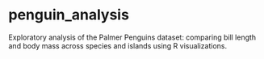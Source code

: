 # penguin_analysis
Exploratory analysis of the Palmer Penguins dataset: comparing bill length and body mass across species and islands using R visualizations.
